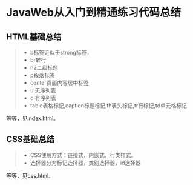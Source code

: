 # JavaWeb从入门到精通练习代码总结

## HTML基础总结

> * b标签近似于strong标签，
> *	br转行
> *	h2二级标题
> *	p段落标签
> *	center页面内容居中标签
> *	ul无序列表
> *	ol有序列表
> *	table表格标记,caption标题标记,th表头标记,tr行标记,td单元格标记

等等，见index.html。

## CSS基础总结

> * CSS使用方式：链接式，内嵌式，行类样式。
> * 选择器分为标记选择器，类别选择器，id选择器

等等，见css.html。